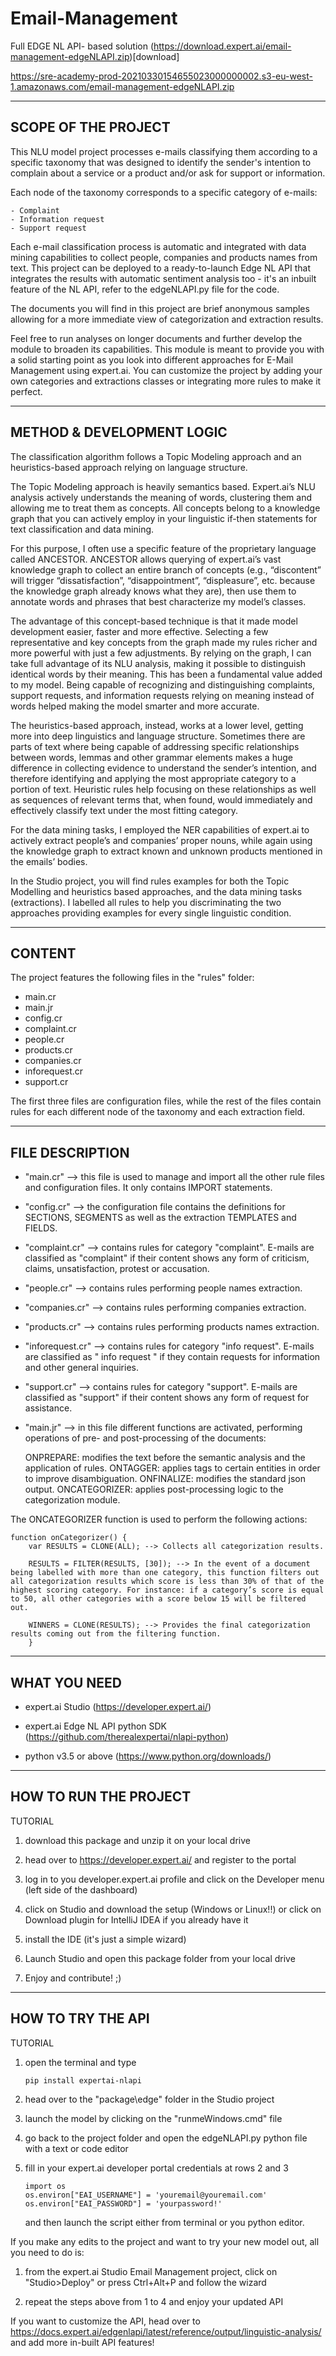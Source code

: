 # Email-Management

Full EDGE NL API- based solution (https://download.expert.ai/email-management-edgeNLAPI.zip)[download]

https://sre-academy-prod-20210330154655023000000002.s3-eu-west-1.amazonaws.com/email-management-edgeNLAPI.zip 

---------------------
SCOPE OF THE PROJECT 
---------------------

This NLU model project processes e-mails classifying them according to a specific taxonomy that was designed to identify the sender's intention to complain about a service or a product and/or ask for support or information. 

Each node of the taxonomy corresponds to a specific category of e-mails:

	- Complaint
	- Information request
	- Support request

Each e-mail classification process is automatic and integrated with data mining capabilities to collect people, companies and products names from text. This project can be deployed to a ready-to-launch Edge NL API that integrates the results with automatic sentiment analysis too - it's an inbuilt feature of the NL API, refer to the edgeNLAPI.py file for the code.

The documents you will find in this project are brief anonymous samples allowing for a more immediate view of categorization and extraction results. 

Feel free to run analyses on longer documents and further develop the module to broaden its capabilities. This module is meant to provide you with a solid starting point as you look into different approaches for E-Mail Management using expert.ai. You can customize the project by adding your own categories and extractions classes or integrating more rules to make it perfect.

------------------------------------
METHOD & DEVELOPMENT LOGIC         
------------------------------------

The classification algorithm follows a Topic Modeling approach and an heuristics-based approach relying on language structure.

The Topic Modeling approach is heavily semantics based. Expert.ai’s NLU analysis actively understands the meaning of words, clustering them and allowing me to treat them as concepts. All concepts belong to a knowledge graph that you can actively employ in your linguistic if-then statements for text classification and data mining.

For this purpose, I often use a specific feature of the proprietary language called ANCESTOR. ANCESTOR allows querying of expert.ai’s vast knowledge graph to collect an entire branch of concepts (e.g., “discontent” will trigger “dissatisfaction”, “disappointment”, “displeasure”, etc. because the knowledge graph already knows what they are), then use them to annotate words and phrases that best characterize my model’s classes.

The advantage of this concept-based technique is that it made model development easier, faster and more effective. Selecting a few representative and key concepts from the graph made my rules richer and more powerful with just a few adjustments. By relying on the graph, I can take full advantage of its NLU analysis, making it possible to distinguish identical words by their meaning. This has been a fundamental value added to my model. Being capable of recognizing and distinguishing complaints, support requests, and information requests relying on meaning instead of words helped making the model smarter and more accurate.

The heuristics-based approach, instead, works at a lower level, getting more into deep linguistics and language structure. Sometimes there are parts of text where being capable of addressing specific relationships between words, lemmas and other grammar elements makes a huge difference in collecting evidence to understand the sender’s intention, and therefore identifying and applying the most appropriate category to a portion of text. Heuristic rules help focusing on these relationships as well as sequences of relevant terms that, when found, would immediately and effectively classify text under the most fitting category. 

For the data mining tasks, I employed the NER capabilities of expert.ai to actively extract people’s and companies’ proper nouns, while again using the knowledge graph to extract known and unknown products mentioned in the emails’ bodies.

In the Studio project, you will find rules examples for both the Topic Modelling and heuristics based approaches, and the data mining tasks (extractions). I labelled all rules to help you discriminating the two approaches providing examples for every single linguistic condition.

---------
CONTENT 
---------

The project features the following files in the "rules" folder: 

- main.cr
- main.jr
- config.cr
- complaint.cr
- people.cr
- products.cr
- companies.cr
- inforequest.cr
- support.cr

The first three files are configuration files, while the rest of the files contain rules for each different node of the taxonomy and each extraction field.

-----------------
FILE DESCRIPTION 
-----------------

- "main.cr" --> this file is used to manage and import all the other rule files and configuration files. It only contains IMPORT statements.

- "config.cr" --> the configuration file contains the definitions for SECTIONS, SEGMENTS as well as the extraction TEMPLATES and FIELDS.

- "complaint.cr" --> contains rules for category "complaint". E-mails are classified as "complaint" if their content shows any form of criticism, claims, unsatisfaction, protest or accusation.

- "people.cr" --> contains rules performing people names extraction.

- "companies.cr" --> contains rules performing companies extraction.

- "products.cr" --> contains rules performing products names extraction.

- "inforequest.cr" --> contains rules for category "info request". E-mails are classified as " info request " if they contain requests for information and other general inquiries. 

- "support.cr" --> contains rules for category "support". E-mails are classified as "support" if their content shows any form of request for assistance.

- "main.jr" --> in this file different functions are activated, performing operations of pre- and post-processing of the documents:

	ONPREPARE: modifies the text before the semantic analysis and the application of rules.
	ONTAGGER: applies tags to certain entities in order to improve disambiguation.
	ONFINALIZE: modifies the standard json output.
	ONCATEGORIZER: applies post-processing logic to the categorization module.
	
The ONCATEGORIZER function is used to perform the following actions:

	function onCategorizer() {
		var RESULTS = CLONE(ALL); --> Collects all categorization results.

		RESULTS = FILTER(RESULTS, [30]); --> In the event of a document being labelled with more than one category, this function filters out all categorization results which score is less than 30% of that of the highest scoring category. For instance: if a category’s score is equal to 50, all other categories with a score below 15 will be filtered out.

		WINNERS = CLONE(RESULTS); --> Provides the final categorization results coming out from the filtering function.
		}

--------------
WHAT YOU NEED 
--------------

-	expert.ai Studio (https://developer.expert.ai/)

-	expert.ai Edge NL API python SDK (https://github.com/therealexpertai/nlapi-python)

-	python v3.5 or above (https://www.python.org/downloads/)

-----------------------
HOW TO RUN THE PROJECT 
-----------------------

TUTORIAL

1.	download this package and unzip it on your local drive

2.	head over to  https://developer.expert.ai/ and register to the portal

3.	log in to you developer.expert.ai profile and click on the Developer menu (left side of the dashboard)

4.	click on Studio and download the setup (Windows or Linux!!) or click on Download plugin for IntelliJ IDEA if you already have it

5.	install the IDE (it's just a simple wizard)

6.	Launch Studio and open this package folder from your local drive

7.	Enjoy and contribute! ;)

-------------------
HOW TO TRY THE API 
-------------------

TUTORIAL

1.	open the terminal and type 
		
		pip install expertai-nlapi

2.	head over to the "package\edge" folder in the Studio project

3.	launch the model by clicking on the "runmeWindows.cmd" file

4.	go back to the project folder and open the edgeNLAPI.py python file with a text or code editor

5.	fill in your expert.ai developer portal credentials at rows 2 and 3

		import os
		os.environ["EAI_USERNAME"] = 'youremail@youremail.com'
		os.environ["EAI_PASSWORD"] = 'yourpassword!'

	and then launch the script either from terminal or you python editor.


If you make any edits to the project and want to try your new model out, all you need to do is:

1.	from the expert.ai Studio Email Management project, click on "Studio>Deploy" or press Ctrl+Alt+P and follow the wizard

2.	repeat the steps above from 1 to 4 and enjoy your updated API


If you want to customize the API, head over to https://docs.expert.ai/edgenlapi/latest/reference/output/linguistic-analysis/ and add more in-built API features!
